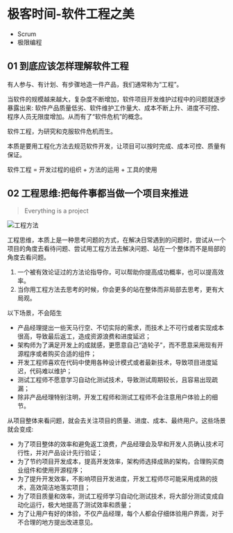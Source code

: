 # 极客时间-软件工程之美

- Scrum
- 极限编程

## 01 到底应该怎样理解软件工程

有人参与、有计划、有步骤地造一件产品，我们通常称为“工程”。

当软件的规模越来越大，复杂度不断增加，软件项目开发维护过程中的问题就逐步暴露出来: 软件产品质量低劣、软件维护工作量大、成本不断上升、进度不可控、程序人员无限度增加。从而有了“软件危机”的概念。

软件工程，为研究和克服软件危机而生。

本质是要用工程化方法去规范软件开发，让项目可以按时完成、成本可控、质量有保证。

软件工程 = 开发过程的组织 + 方法的运用 + 工具的使用

## 02 工程思维:把每件事都当做一个项目来推进

> Everything is a project

![工程方法](https://static001.geekbang.org/resource/image/88/a1/881f55121a460da55d6dc5b4a58598a1.png)

工程思维，本质上是一种思考问题的方式，在解决日常遇到的问题时，尝试从一个项目的角度去看待问题、尝试用工程方法去解决问题、站在一个整体而不是局部的角度去看问题。

1. 一个被有效论证过的方法论指导你，可以帮助你提高成功概率，也可以提高效率。
1. 当你用工程方法去思考的时候，你会更多的站在整体而非局部去思考，更有大局观。

以下场景，不会陌生

- 产品经理提出一些天马行空、不切实际的需求，而技术上不可行或者实现成本很高，导致最后返工，造成资源浪费和进度延迟；
- 架构师为了满足开发上的成就感，更愿意自己“造轮子”，而不愿意采用现有开源程序或者购买合适的组件；
- 开发工程师喜欢在代码中使用各种设计模式或者最新技术，导致项目进度延迟，代码难以维护；
- 测试工程师不愿意学习自动化测试技术，导致测试周期较长，且容易出现疏漏；
- 除非产品经理特别注明，开发工程师和测试工程师不会注意用户体验上的细节。

从项目整体来看问题，就会去关注项目的质量、进度、成本、最终用户。这些场景就会变成:

- 为了项目整体的效率和避免返工浪费，产品经理会及早和开发人员确认技术可行性，并对产品设计先行验证；
- 为了节约项目开发成本，提高开发效率，架构师选择成熟的架构，合理购买商业组件和使用开源程序；
- 为了提升开发效率，不影响项目开发进度，开发工程师尽可能采用成熟的技术，高效简洁地落实项目；
- 为了项目质量和效率，测试工程师学习自动化测试技术，将大部分测试变成自动化运行，极大地提高了测试效率和质量；
- 为了让用户有好的体验，不仅产品经理，每个人都会仔细体验用户界面，对于不合理的地方提出改进意见。
